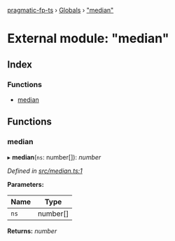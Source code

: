 [pragmatic-fp-ts](../README.md) › [Globals](../globals.md) › ["median"](_median_.md)

# External module: "median"

## Index

### Functions

* [median](_median_.md#median)

## Functions

###  median

▸ **median**(`ns`: number[]): *number*

*Defined in [src/median.ts:1](https://github.com/hermann-p/pragmatic-fp-ts/blob/d13f3c1/src/median.ts#L1)*

**Parameters:**

Name | Type |
------ | ------ |
`ns` | number[] |

**Returns:** *number*
